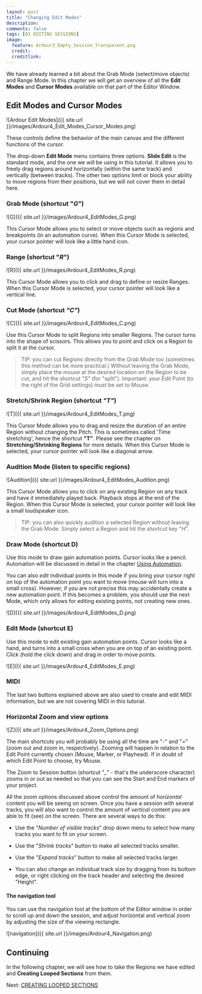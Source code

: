 ```yaml
---
layout: post
title: "Changing Edit Modes"
description:
comments: false 
tags: [03 EDITING SESSIONS]
image:
  feature: Ardour3_Empty_Session_Transparent.png
  credit:  
  creditlink:  
---
```


We have already learned a bit about the Grab Mode (select/move objects) and Range Mode. In
this chapter we will get an overview of all the **Edit Modes** and
**Cursor Modes** available on that part of the Editor Window.

## Edit Modes and Cursor Modes

![Ardour Edit Modes]({{ site.url }}/images/Ardour4_Edit_Modes_Cursor_Modes.png)

These controls define the behavior of the main canvas and the different
functions of the cursor.

The drop-down **Edit Mode** menu contains three options. **Slide Edit**
is the standard mode, and the one we will be using in this tutorial. It
allows you to freely drag regions around horizontally (within the same
track) and vertically (between tracks). The other two options limit or
block your ability to move regions from their positions, but we will not
cover them in detail here.

### Grab Mode (shortcut "*G*")

![G]({{ site.url }}/images/Ardour4_EditModes_G.png)

This Cursor Mode allows you to select or move objects such as regions
and breakpoints (in an automation curve). When this Cursor Mode is
selected, your cursor pointer will look like a little hand icon.

### Range (shortcut "*R*")

![R]({{ site.url }}/images/Ardour4_EditModes_R.png)

This Cursor Mode allows you to click and drag to define or resize
Ranges.  When this Cursor Mode is selected, your cursor pointer will
look like a vertical line.

### **Cut Mode** (shortcut *"C"*)

![C]({{ site.url }}/images/Ardour4_EditModes_C.png)

Use this Cursor Mode to split Regions into smaller Regions. The cursor turns into the shape of scissors. This allows you to point and click on a Region to split it at the cursor.

> TIP: you can cut Regions directly from the Grab Mode too (sometimes this method can be more practical.) Without leaving the Grab Mode, simply place the mouse at the desired location on the Region to be cut, and hit the shortcut *"S"* (for "split"). Important: your Edit Point (to the right of the Grid settings) must be set to Mouse.


### **Stretch/Shrink Region** (shortcut *"T"*)

![T]({{ site.url }}/images/Ardour4_EditModes_T.png)

This Cursor Mode allows you to drag and resize the duration of an entire
Region without changing the Pitch. This is sometimes called 'Time
stretching', hence the shortcut **"T"**. Please see the chapter on
**Stretching/Shrinking Regions** for more details. When this Cursor Mode
is selected, your cursor pointer will look like a diagonal arrow.

### **Audition Mode (listen to specific regions)**

![Audition]({{ site.url }}/images/Ardour4_EditModes_Audition.png)

This Cursor Mode allows you to click on any existing Region on any track
and have it immediately played back. Playback stops at the end of the
Region. When this Cursor Mode is selected, your cursor pointer will look
like a small loudspeaker icon.

> TIP: you can also quickly audition a selected Region without leaving the Grab Mode. Simply select a Region and hit the shortcut key "*H*".

### **Draw Mode (shortcut D)**

Use this mode to draw gain automation points. Cursor looks like a pencil. Automation will be discussed in detail in the chapter [Using Automation](../using-automation).

You can also *edit* individual points in this mode if you bring your cursor right on top of the automation point you want to move (mouse will turn into a small cross). However, if you are not precise this may accidentally create a new automation point. If this becomes a problem, you should use the next Mode, which only allows for editing existing points, not creating new ones.

![D]({{ site.url }}/images/Ardour4_EditModes_D.png)

### **Edit Mode (shortcut E)**

Use this mode to edit existing gain automation points. Cursor looks like a hand, and turns into a small cross when you are on top of an existing point. Click (hold the click down) and drag in order to move points.

![E]({{ site.url }}/images/Ardour4_EditModes_E.png)


### MIDI

The last two buttons explained above are also used to create and edit MIDI information, but we are not covering MIDI in this tutorial.


### Horizontal Zoom and view options

![Z]({{ site.url }}/images/Ardour4_Zoom_Options.png)

The main shortcuts you will probably be using all the time are "*-*" and "*=*" (zoom out and zoom in, respectively). Zooming will happen in relation to the Edit Point currently chosen (Mouse, Marker, or Playhead). If in doubt of which Edit Point to choose, try Mouse.

The Zoom to Session button (shortcut "*_*" - that's the underscore character) zooms in or out as needed so that you can see the Start and End markers of your project.

All the zoom options discussed above control the amount of *horizontal* content you will be seeing on screen. Once you have a session with several tracks, you will also want to control the amount of *vertical* content you are able to fit (see) on the screen. There are several ways to do this:

* Use the "*Number of visible tracks*" drop down menu to select how many tracks you want to fit on your screen.

* Use the "*Shrink tracks*" button to make all selected tracks smaller.

* Use the "*Expand tracks*" button to make all selected tracks larger.

* You can also change an individual track size by dragging from its bottom edge, or right clicking on the track header and selecting the desired "Height".

#### The navigation tool

You can use the navigation tool at the bottom of the Editor window in order to scroll up and down the session, and adjust horizontal and vertical zoom by adjusting the size of the viewing rectangle.

![navigation]({{ site.url }}/images/Ardour4_Navigation.png)

## Continuing

In the following chapter, we will see how to take the Regions we have
edited and **Creating Looped Sections** from them.

Next: [CREATING LOOPED SECTIONS](../creating-looped-sections)
